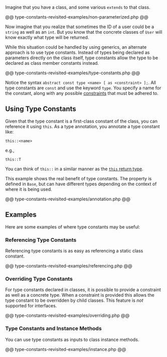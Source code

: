Imagine that you have a class, and some various `extends` to that class.

@@ type-constants-revisited-examples/non-parameterized.php @@

Now imagine that you realize that sometimes the ID of a user could be a `string` as well as an `int`. But you know that the concrete classes 
of `User` will know exactly what type will be returned.

While this situation could be handled by using generics, an alternate approach is to use type constants. Instead of types being declared 
as parameters directly on the class itself, type constants allow the type to be declared as class member constants instead.

@@ type-constants-revisited-examples/type-constants.php @@

Notice the syntax `abstract const type <name> [ as <constraint> ];`. All type constants are `const` and use the keyword `type`. You 
specify a name for the constant, along with any possible [constraints](/hack/generic-types-and-functions/type-constraints) that 
must be adhered to.

## Using Type Constants

Given that the type constant is a first-class constant of the class, you can reference it using `this`. As 
a type annotation, you annotate a type constant like:

```
this::<name>
```

e.g.,

```
this::T
```

You can think of `this::` in a similar manner as the [`this` return type](/hack/types/this.md).

This example shows the real benefit of type constants. The property is defined in `Base`, but can have different types depending 
on the context of where it is being used.

@@ type-constants-revisited-examples/annotation.php @@

## Examples

Here are some examples of where type constants may be useful:

### Referencing Type Constants

Referencing type constants is as easy as referencing a static class constant.

@@ type-constants-revisited-examples/referencing.php @@

### Overriding Type Constants

For type constants declared in classes, it is possible to provide a constraint as well as a concrete type. When a constraint is provided this allows 
the type constant to be overridden by child classes. This feature is *not* supported for interfaces.

@@ type-constants-revisited-examples/overriding.php @@

### Type Constants and Instance Methods

You can use type constants as inputs to class instance methods.

@@ type-constants-revisited-examples/instance.php @@
